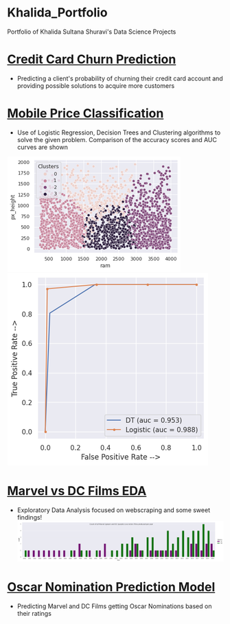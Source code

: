 # Khalida_Portfolio
Portfolio of Khalida Sultana Shuravi's Data Science Projects

# [Credit Card Churn Prediction](https://github.com/kshuravi/Credit_Card_Churn_Prediction)
* Predicting a client's probability of churning their credit card account and providing possible solutions to acquire more customers

# [Mobile Price Classification](https://github.com/kshuravi/Mobile_Price_Classification)
* Use of Logistic Regression, Decision Trees and Clustering algorithms to solve the given problem. Comparison of the accuracy scores and AUC curves are shown

![](images/ram_vs_px_height.png)
![](images/dt_vs_logistic_auc_curve.png)

# [Marvel vs DC Films EDA](https://github.com/kshuravi/Marvel_vs_DC_Film_EDA)
* Exploratory Data Analysis focused on webscraping and some sweet findings!
![](images/Marvel%20vs%20DC.png)

# [Oscar Nomination Prediction Model](https://github.com/kshuravi/Oscar_Nomination_Prediction_Model)
* Predicting Marvel and DC Films getting Oscar Nominations based on their ratings
